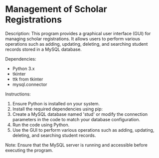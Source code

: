# Management of Scholar Registrations

Description:
This program provides a graphical user interface (GUI) for managing scholar registrations. It allows users to perform various operations such as adding, updating, deleting, and searching student records stored in a MySQL database.

Dependencies:

- Python 3.x
- tkinter
- ttk from tkinter
- mysql.connector

Instructions:

1. Ensure Python is installed on your system.
2. Install the required dependencies using pip:
3. Create a MySQL database named 'stud' or modify the connection parameters in the code to match your database configuration.
4. Run the code using Python.
5. Use the GUI to perform various operations such as adding, updating, deleting, and searching student records.

Note: Ensure that the MySQL server is running and accessible before executing the program.
